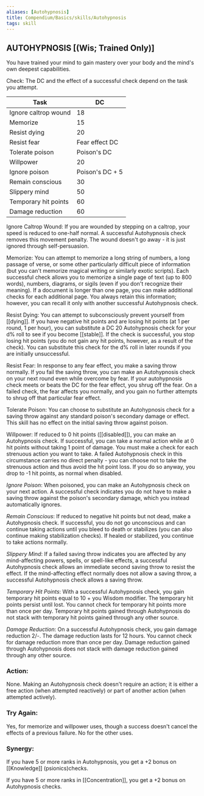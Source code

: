 ```yaml
---
aliases: [Autohypnosis]
title: Compendium/Basics/skills/Autohypnosis
tags: skill
---
```

## AUTOHYPNOSIS [(Wis; Trained Only)]

You have trained your mind to gain mastery over your body and the mind's own deepest capabilities.  

Check: The DC and the effect of a successful check depend on the task you attempt.

|Task|DC|
|---|---|
|Ignore caltrop wound|18|
|Memorize|15|
|Resist dying|20|
|Resist fear|Fear effect DC|
|Tolerate poison|Poison's DC|
|Willpower|20|
|Ignore poison|Poison's DC + 5|
|Remain conscious|30|
|Slippery mind|50|
|Temporary hit points|60|
|Damage reduction|60|

Ignore Caltrop Wound: If you are wounded by stepping on a caltrop, your speed is reduced to one-half normal. A successful Autohypnosis check removes this movement penalty. The wound doesn't go away - it is just ignored through self-persuasion.

Memorize: You can attempt to memorize a long string of numbers, a long passage of verse, or some other particularly difficult piece of information (but you can't memorize magical writing or similarly exotic scripts). Each successful check allows you to memorize a single page of text (up to 800 words), numbers, diagrams, or sigils (even if you don't recognize their meaning). If a document is longer than one page, you can make additional checks for each additional page. You always retain this information; however, you can recall it only with another successful Autohypnosis check.

Resist Dying: You can attempt to subconsciously prevent yourself from [[dying]]. If you have negative hit points and are losing hit points (at 1 per round, 1 per hour), you can substitute a DC 20 Autohypnosis check for your d% roll to see if you become [[stable]]. If the check is successful, you stop losing hit points (you do not gain any hit points, however, as a result of the check). You can substitute this check for the d% roll in later rounds if you are initially unsuccessful.

Resist Fear: In response to any fear effect, you make a saving throw normally. If you fail the saving throw, you can make an Autohypnosis check on your next round even while overcome by fear. If your autohypnosis check meets or beats the DC for the fear effect, you shrug off the fear. On a failed check, the fear affects you normally, and you gain no further attempts to shrug off that particular fear effect.

Tolerate Poison: You can choose to substitute an Autohypnosis check for a saving throw against any standard poison's secondary damage or effect. This skill has no effect on the initial saving throw against poison.

Willpower: If reduced to 0 hit points ([[disabled]]), you can make an Autohypnosis check. If successful, you can take a normal action while at 0 hit points without taking 1 point of damage. You must make a check for each strenuous action you want to take. A failed Autohypnosis check in this circumstance carries no direct penalty - you can choose not to take the strenuous action and thus avoid the hit point loss. If you do so anyway, you drop to -1 hit points, as normal when disabled.

_Ignore Poison_: When poisoned, you can make an Autohypnosis check on your next action. A successful check indicates you do not have to make a saving throw against the poison's secondary damage, which you instead automatically ignores.

_Remain Conscious_: If reduced to negative hit points but not dead, make a Autohypnosis check. If successful, you do not go unconscious and can continue taking actions until you bleed to death or stabilizes (you can also continue making stabilization checks). If healed or stabilized, you continue to take actions normally.

_Slippery Mind_: If a failed saving throw indicates you are affected by any mind-affecting powers, spells, or spell-like effects, a successful Autohypnosis check allows an immediate second saving throw to resist the effect. If the mind-affecting effect normally does not allow a saving throw, a successful Autohypnosis check allows a saving throw.

_Temporary Hit Points_: With a successful Autohypnosis check, you gain temporary hit points equal to 10 + you Wisdom modifier. The temporary hit points persist until lost. You cannot check for temporary hit points more than once per day. Temporary hit points gained through Autohypnosis do not stack with temporary hit points gained through any other source.

_Damage Reduction_: On a successful Autohypnosis check, you gain damage reduction 2/-. The damage reduction lasts for 12 hours. You cannot check for damage reduction more than once per day. Damage reduction gained through Autohypnosis does not stack with damage reduction gained through any other source.

### Action: 
None. Making an Autohypnosis check doesn't require an action; it is either a free action (when attempted reactively) or part of another action (when attempted actively).

### Try Again: 
Yes, for memorize and willpower uses, though a success doesn't cancel the effects of a previous failure. No for the other uses.

### Synergy:
If you have 5 or more ranks in Autohypnosis, you get a +2 bonus on [[Knowledge]] (psionics)checks.

If you have 5 or more ranks in [[Concentration]], you get a +2 bonus on Autohypnosis checks.